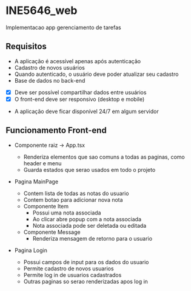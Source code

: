 # INE5646_web
Implementacao app gerenciamento de tarefas

## Requisitos
  - A aplicação é acessível apenas após autenticação 	
  - Cadastro de novos usuários
  - Quando autenticado, o usuário deve poder atualizar seu cadastro
  - Base de dados no back-end
  - [X] Deve ser possível compartilhar dados entre usuários
  - [X] O front-end deve ser responsivo (desktop e mobile)
  - A aplicação deve ficar disponível 24/7 em algum servidor


## Funcionamento Front-end
  - Componente raiz -> App.tsx
    - Renderiza elementos que sao comuns a todas as paginas, como header e menu
    - Guarda estados que serao usados em todo o projeto

  - Pagina MainPage
    - Contem lista de todas as notas do usuario
    - Contem botao para adicionar nova nota
    - Componente Item
      - Possui uma nota associada
      - Ao clicar abre popup com a nota associada
      - Nota associada pode ser deletada ou editada
    - Componente Message
      - Renderiza mensagem de retorno para o usuario

  - Pagina Login
    - Possui campos de input para os dados do usuario
    - Permite cadastro de novos usuarios
    - Permite log in de usuarios cadastrados
    - Outras paginas so serao renderizadas apos log in
